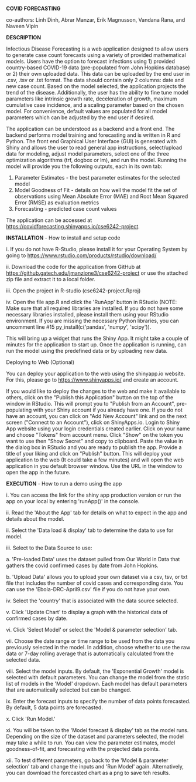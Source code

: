 **COVID FORECASTING**

co-authors: Linh Dinh, Abrar Manzar, Erik Magnusson, Vandana Rana, and Naveen Vipin

**DESCRIPTION**

Infectious Disease Forecasting is a web application designed to allow users to generate case count forecasts using a variety of provided mathematical models. Users have the option to forecast infections using 1) provided country-based COVID-19 data (pre-populated from John Hopkins database) or 2) their own uploaded data. This data can be uploaded by the end user in .csv, .tsv or .txt format. The data should contain only 2 columns: date and new case count. Based on the model selected, the application projects the trend of the disease. Additionally, the user has the ability to fine tune model parameters like intrinsic growth rate, deceleration of growth, maximum cumulative case incidence, and a scaling parameter based on the chosen model. For convenience, default values are populated for all model parameters which can be adjusted by the end user if desired.

The application can be understood as a backend and a front end. The backend performs model training and forecasting and is written in R and Python. The front end Graphical User Interface (GUI) is generated with Shiny and allows the user to read general app instructions, select/upload data for modeling, adjust model parameters, select one of the three optimization algorithms (trf, dogbox or lm), and run the model. Running the model will provide you the following outputs, each in its own tab:

1. Parameter Estimates - the best parameter estimates for the selected model
2. Model Goodness of Fit - details on how well the model fit the set of observations using Mean Absolute Error (MAE) and Root Mean Squared Error (RMSE) as evaluation metrics
3. Forecasting - predicted case count values

The application can be accessed at https://covidforecasting.shinyapps.io/cse6242-project.

 

**INSTALLATION** - How to install and setup code

i. If you do not have R-Studio, please install it for your Operating System by going to https://www.rstudio.com/products/rstudio/download/

ii. Download the code for the application from GitHub at https://github.gatech.edu/jmanzione3/cse6242-project or use the attached zip file and extract it to a local folder.

iii. Open the project in R-studio (cse6242-project.Rproj)

iv. Open the file app.R and click the 'RunApp' button in RStudio 
(NOTE: Make sure that all required libraries are installed. If you do not have some necessary libraries installed, please install them using your RStudio environment. If you are missing the necessary Python libraries, you can uncomment line #15 py_install(c('pandas', 'numpy', 'scipy')).

This will bring up a widget that runs the Shiny App. It might take a couple of minutes for the application to start up. Once the application is running, can run the model using the predefined data or by uploading new data. 

Deploying to Web (Optional)

You can deploy your application to the web using the shinyapp.io website. For this, please go to https://www.shinyapps.io/ and create an account.

If you would like to deploy the changes to the web and make it available to others, click on the "Publish this Application" button on the top of the window in RStudio. This will prompt you to "Publish from an Account", pre-populating with your Shiny account if you already have one. If you do not have an account, you can click on "Add New Account" link and on the next screen ("Connect to an Account"), click on ShinyApps.io. Login to Shiny App website using your login credentials created earlier. Click on your name and choose "Tokens" from account menu. Click "Show" on the token you want to use then "Show Secret" and copy to clipboard. Paste the value in the dialog box in RStudio and you are ready to publish the app. Provide a title of your liking and click on "Publish" button. This will deploy your application to the web (It could take a few minutes) and will open the web application in you default browser window. Use the URL in the window to open the app in the future.


 

**EXECUTION** - How to run a demo using the app

  i. You can access the link for the shiny app production version or run the app on your local by entering 'runApp()' in the console.
  
  ii. Read the 'About the App' tab for details on what to expect in the app and details about the model.
  
  ii. Select the 'Data load & display' tab to determine the data to use for model. 
  
  iii. Select to the Data Source to use:
  
   a. 'Pre-loaded Data' uses the dataset pulled from Our World in Data that gathers the covid confirmed cases by date from John Hopkins.
   
   b. 'Upload Data' allows you to upload your own dataset via a csv, tsv, or txt file that includes the number of covid cases and corresponding date. You can use the 'Ebola-DRC-April9.csv' file if you do not have your own.
    
  iv. Select the 'country' that is associated with the data source selected.
  
  v. Click 'Update Chart' to display a graph with the historical data of confirmed cases by date.
  
  vi. Click 'Select Model' or select the 'Model & parameter selection' tab.
  
  vii. Choose the date range or time range to be used from the data you previously selected in the model. In addition, choose whether to use the raw data or 7-day rolling average that is automatically calculated from the selected data. 
  
  viii. Select the model inputs. By default, the 'Exponential Growth' model is selected with default parameters. You can change the model from the static list of models in the 'Model' dropdown. Each model has default parameters that are automatically selected but can be changed.
  
  ix. Enter the forecast inputs to specify the number of data points forecasted. By default, 5 data points are forecasted.
  
  x. Click 'Run Model.'
  
  xi. You will be taken to the 'Model forecast & display' tab as the model runs. Depending on the size of the dataset and parameters selected, the model may take a while to run. You can view the parameter estimates, model goodness-of-fit, and forecasting with the projected data points. 
  
  xii. To test different parameters, go back to the 'Model & parameter selection' tab and change the inputs and 'Run Model' again. Alternatively, you can download the forecasted chart as a png to save teh results.
